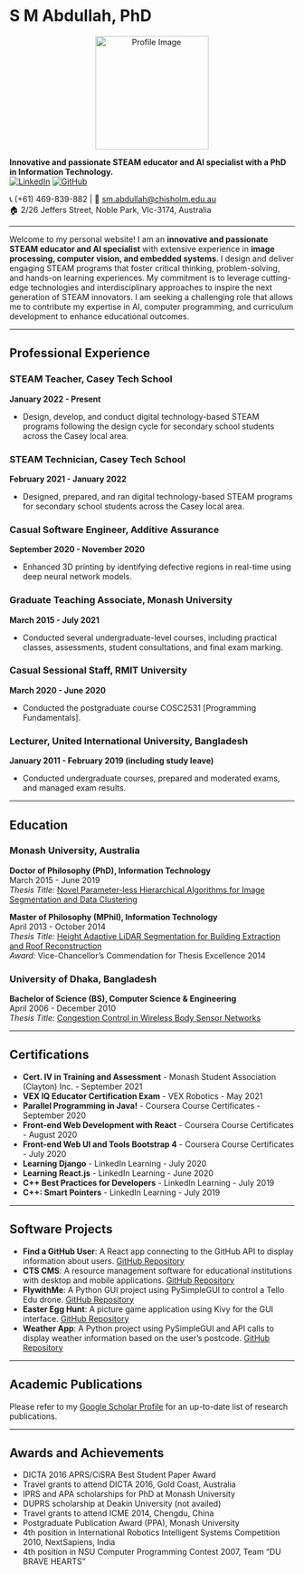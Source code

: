 # S M Abdullah, PhD
<div align="center">
  <img src="https://github.com/smabdullah/smabdullah.github.io/assets/15555159/2186a818-208a-4671-aa56-a4a02ca250b7" alt="Profile Image" width="200" height="200">
</div>



**Innovative and passionate STEAM educator and AI specialist with a PhD in Information Technology.**  
[![LinkedIn](https://img.shields.io/badge/LinkedIn-smabdullah-blue)](http://au.linkedin.com/in/smabdullah) [![GitHub](https://img.shields.io/badge/GitHub-abdullah--cts-black)](https://github.com/abdullah-cts)

📞 (+61) 469-839-882 | 📧 [sm.abdullah@chisholm.edu.au](mailto:sm.abdullah@chisholm.edu.au)  
🏠 2/26 Jeffers Street, Noble Park, VIc-3174, Australia

---

Welcome to my personal website! I am an **innovative and passionate STEAM educator and AI specialist** with extensive experience in **image processing, computer vision, and embedded systems**. I design and deliver engaging STEAM programs that foster critical thinking, problem-solving, and hands-on learning experiences. My commitment is to leverage cutting-edge technologies and interdisciplinary approaches to inspire the next generation of STEAM innovators. I am seeking a challenging role that allows me to contribute my expertise in AI, computer programming, and curriculum development to enhance educational outcomes.

---

## Professional Experience

### STEAM Teacher, Casey Tech School
**January 2022 - Present**

- Design, develop, and conduct digital technology-based STEAM programs following the design cycle for secondary school students across the Casey local area.

### STEAM Technician, Casey Tech School
**February 2021 - January 2022**

- Designed, prepared, and ran digital technology-based STEAM programs for secondary school students across the Casey local area.

### Casual Software Engineer, Additive Assurance
**September 2020 - November 2020**

- Enhanced 3D printing by identifying defective regions in real-time using deep neural network models.

### Graduate Teaching Associate, Monash University
**March 2015 - July 2021**

- Conducted several undergraduate-level courses, including practical classes, assessments, student consultations, and final exam marking.

### Casual Sessional Staff, RMIT University
**March 2020 - June 2020**

- Conducted the postgraduate course COSC2531 [Programming Fundamentals].

### Lecturer, United International University, Bangladesh
**January 2011 - February 2019 (including study leave)**

- Conducted undergraduate courses, prepared and moderated exams, and managed exam results.

---

## Education

### Monash University, Australia

**Doctor of Philosophy (PhD), Information Technology**  
March 2015 - June 2019  
*Thesis Title:* [Novel Parameter-less Hierarchical Algorithms for Image Segmentation and Data Clustering](https://monash.figshare.com/articles/Novel_Parameter-less_Hierarchical_Algorithms_for_Image_Segmentation_and_Data_Clustering/8233709)

**Master of Philosophy (MPhil), Information Technology**  
April 2013 - October 2014  
*Thesis Title:* [Height Adaptive LiDAR Segmentation for Building Extraction and Roof Reconstruction](https://figshare.com/articles/Height_adaptive_LiDAR_segmentation_for_building_extraction_and_roof_reconstruction/4683592)  
*Award:* Vice-Chancellor’s Commendation for Thesis Excellence 2014

### University of Dhaka, Bangladesh

**Bachelor of Science (BS), Computer Science & Engineering**  
April 2006 - December 2010  
*Thesis Title:* [Congestion Control in Wireless Body Sensor Networks](https://www.dropbox.com/scl/fi/8n6kcfhxjdbatqctkwlvw/BSc-Thesis.pdf?rlkey=nnigpo9eyoehq0f9ip1iyfcsi&st=b615mxzn&dl=0)

---

## Certifications

- **Cert. IV in Training and Assessment** - Monash Student Association (Clayton) Inc. - September 2021
- **VEX IQ Educator Certification Exam** - VEX Robotics - May 2021
- **Parallel Programming in Java!** - Coursera Course Certificates - September 2020
- **Front-end Web Development with React** - Coursera Course Certificates - August 2020
- **Front-end Web UI and Tools Bootstrap 4** - Coursera Course Certificates - July 2020
- **Learning Django** - LinkedIn Learning - July 2020
- **Learning React.js** - LinkedIn Learning - June 2020
- **C++ Best Practices for Developers** - LinkedIn Learning - July 2019
- **C++: Smart Pointers** - LinkedIn Learning - July 2019

---

## Software Projects

- **Find a GitHub User**: A React app connecting to the GitHub API to display information about users. [GitHub Repository](https://find-a-git-user.netlify.app/)
- **CTS CMS**: A resource management software for educational institutions with desktop and mobile applications. [GitHub Repository](https://github.com/caseytechschool-cts/CTS_CMS)
- **FlywithMe**: A Python GUI project using PySimpleGUI to control a Tello Edu drone. [GitHub Repository](https://github.com/caseytechschool-cts/Flywithme)
- **Easter Egg Hunt**: A picture game application using Kivy for the GUI interface. [GitHub Repository](https://github.com/smabdullah/kivy-easter-egg-hunt)
- **Weather App**: A Python project using PySimpleGUI and API calls to display weather information based on the user’s postcode. [GitHub Repository](https://github.com/caseytechschool-cts/Python-Club-Term-2-2022/releases/)

---

## Academic Publications

Please refer to my [Google Scholar Profile](https://scholar.google.com.au/citations?user=H9e4c08AAAAJ&hl=en) for an up-to-date list of research publications.

---

## Awards and Achievements

- DICTA 2016 APRS/CiSRA Best Student Paper Award
- Travel grants to attend DICTA 2016, Gold Coast, Australia
- IPRS and APA scholarships for PhD at Monash University
- DUPRS scholarship at Deakin University (not availed)
- Travel grants to attend ICME 2014, Chengdu, China
- Postgraduate Publication Award (PPA), Monash University
- 4th position in International Robotics Intelligent Systems Competition 2010, NextSapiens, India
- 4th position in NSU Computer Programming Contest 2007, Team “DU BRAVE HEARTS”

